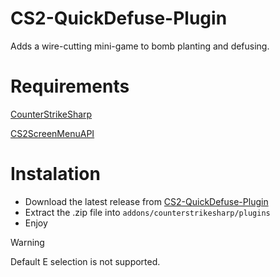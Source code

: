 # CS2-QuickDefuse-Plugin


Adds a wire-cutting mini-game to bomb planting and defusing.


# Requirements
[CounterStrikeSharp](https://github.com/roflmuffin/CounterStrikeSharp)

[CS2ScreenMenuAPI](https://github.com/T3Marius/CS2ScreenMenuAPI)


# Instalation
- Download the latest release from [CS2-QuickDefuse-Plugin](https://github.com/M1Kac/CS2-QuickDefuse-Plugin/releases)
- Extract the .zip file into `addons/counterstrikesharp/plugins`
- Enjoy

> [!WARNING]
> Default E selection is not supported.
